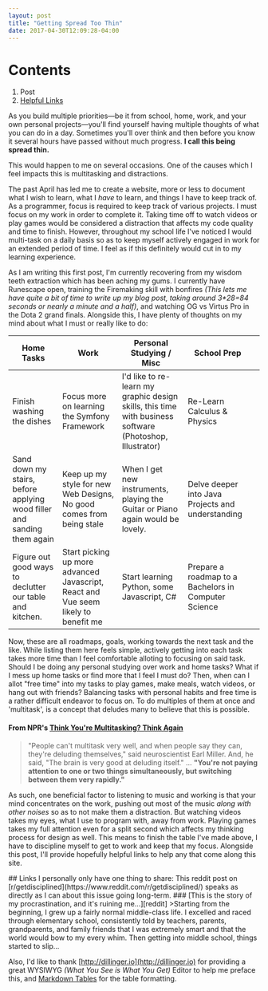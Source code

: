 ```yaml
---
layout: post
title: "Getting Spread Too Thin"
date: 2017-04-30T12:09:28-04:00
---
```


# Contents
1. Post
2. [Helpful Links](#links)

As you build multiple priorities—be it from school, home, work, and your own personal projects—you'll find yourself having multiple thoughts of what you can do in a day. Sometimes you'll over think and then before you know it several hours have passed without much progress. **I call this being spread thin.**

This would happen to me on several occasions. One of the causes which I feel impacts this is multitasking and distractions.

The past April has led me to create a website, more or less to document what I wish to learn, what I *have* to learn, and things I have to keep track of. As a programmer, focus is required to keep track of various projects. I must focus on my work in order to complete it. Taking time off to watch videos or play games would be considered a distraction that affects my code quality and time to finish. However, throughout my school life I've noticed I would multi-task on a daily basis so as to keep myself actively engaged in work for an extended period of time.
I feel as if this definitely would cut in to my learning experience.

As I am writing this first post, I'm currently recovering from my wisdom teeth extraction which has been aching my gums. I currently have Runescape open, training the Firemaking skill with bonfires *(This lets me have quite a bit of time to write up my blog post, taking around 3\*28=84 seconds or nearly a minute and a half)*, and watching OG vs Virtus Pro in the Dota 2 grand finals. Alongside this, I have plenty of thoughts on my mind about what I must or really like to do:

| Home Tasks                                                               | Work                                                                               | Personal Studying / Misc                                                                                 | School Prep                                          |   |
|--------------------------------------------------------------------------|------------------------------------------------------------------------------------|----------------------------------------------------------------------------------------------------------|------------------------------------------------------|---|
| Finish washing the dishes                                                | Focus more on learning the Symfony Framework                                       | I'd like to re-learn my graphic design skills, this time with business software (Photoshop, Illustrator) | Re-Learn Calculus & Physics                          |   |
| Sand down my stairs, before applying  wood filler and sanding them again | Keep up my style for new Web Designs, No good comes from being stale               | When I get new instruments, playing the Guitar or Piano again would be lovely.                           | Delve deeper into Java Projects and understanding    |   |
| Figure out good ways to declutter  our table and kitchen.                | Start picking up more advanced Javascript, React and Vue seem likely to benefit me | Start learning Python, some Javascript, C#                                                               | Prepare a roadmap to a Bachelors in Computer Science |   |

Now, these are all roadmaps, goals, working towards the next task and the like. While listing them here feels simple, actively getting into each task takes more time than I feel comfortable alloting to focusing on said task.
Should I be doing any personal studying over work and home tasks?
What if I mess up home tasks or find more that I feel I must do?
Then, when can I allot "free time" into my tasks to play games, make meals, watch videos, or hang out with friends?
Balancing tasks with personal habits and free time is a rather difficult endeavor to focus on. To do multiples of them at once and 'multitask', is a concept that deludes many to believe that this is possible.
#### From NPR's [Think You're Multitasking? Think Again]
>"People can't multitask very well, and when people say they can, they're deluding themselves," said neuroscientist Earl Miller. And, he said, "The brain is very good at deluding itself." ... **"You're not paying attention to one or two things simultaneously, but switching between them very rapidly."**

As such, one beneficial factor to listening to music and working is that your mind concentrates on the work, pushing out most of the music *along with other noises* so as to not make them a distraction. But watching videos takes my eyes, what I use to program with, away from work. Playing games takes my full attention even for a split second which affects my thinking process for design as well. This means to finish the table I've made above, I have to discipline myself to get to work and keep that my focus.
Alongside this post, I'll provide hopefully helpful links to help any that come along this site.

<a name="links" />
## Links
I personally only have one thing to share: This reddit post on [r/getdisciplined](https://www.reddit.com/r/getdisciplined/) speaks as directly as I can about this issue going long-term.
### [This is the story of my procrastination, and it's ruining me...][reddit]
>Starting from the beginning, I grew up a fairly normal middle-class life. I excelled and raced through elementary school, consistently told by teachers, parents, grandparents, and family friends that I was extremely smart and that the world would bow to my every whim. Then getting into middle school, things started to slip...

Also, I'd like to thank [http://dillinger.io](http://dillinger.io) for providing a great WYSIWYG *(What You See is What You Get)* Editor to help me preface this, and [Markdown Tables](http://www.tablesgenerator.com/markdown_tables) for the table formatting.

[Think You're Multitasking? Think Again]: http://www.npr.org/templates/story/story.php?storyId=95256794
[reddit]:https://www.reddit.com/r/getdisciplined/comments/68bdx6/needadvice_this_is_the_story_of_my/
